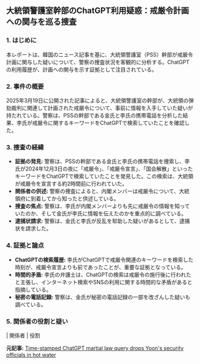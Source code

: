 ## 大統領警護室幹部のChatGPT利用疑惑：戒厳令計画への関与を巡る捜査

### 1. はじめに

本レポートは、韓国のニュース記事を基に、大統領警護室（PSS）幹部が戒厳令計画に関与した疑いについて、警察の捜査状況を客観的に分析する。ChatGPTの利用履歴が、計画への関与を示す証拠として注目されている。

### 2. 事件の概要

2025年3月19日に公開された記事によると、大統領警護室の幹部が、大統領の弾劾裁判に関連して計画された戒厳令について、事前に情報を入手していた疑いが持たれている。警察は、PSSの幹部である金氏と李氏の携帯電話を分析した結果、李氏が戒厳令に関するキーワードをChatGPTで検索していたことを確認した。

### 3. 捜査の経緯

* **証拠の発見:** 警察は、PSSの幹部である金氏と李氏の携帯電話を捜索し、李氏が2024年12月3日の夜に「戒厳令」、「戒厳令宣言」、「国会解散」といったキーワードをChatGPTで検索していたことを発見した。この検索は、大統領が戒厳令を宣言する約2時間前に行われていた。
* **関係者の供述:** 警察の捜査によると、内閣メンバーは戒厳令について、大統領府に到着してから知ったと供述している。
* **捜査の焦点:** 警察は、李氏が内閣メンバーよりも先に戒厳令の情報を知っていたのか、そして金氏が李氏に情報を伝えたのかを重点的に調べている。
* **逮捕状請求:** 警察は、金氏と李氏が反乱を幇助した疑いがあるとして、逮捕状を請求した。

### 4. 証拠と論点

* **ChatGPTの検索履歴:** 李氏がChatGPTで戒厳令関連のキーワードを検索した時刻が、戒厳令宣言よりも前であったことが、重要な証拠となっている。
* **時間的矛盾:** 李氏の弁護士は、ChatGPTの検索は戒厳令の施行後に行われたと主張し、インターネット検索やSNSの利用に関する時間的な矛盾があると指摘している。
* **秘密の電話記録:** 警察は、金氏が秘密の電話記録の一部を改ざんした疑いも調べている。

### 5. 関係者の役割と疑い

| 関係者 | 役割 

**元記事:** [Time-stamped ChatGPT martial law query drops Yoon's security officials in hot water](https://koreajoongangdaily.joins.com/news/2025-03-19/national/socialAffairs/Timestamped-ChatGPT-martial-law-query-drops-Yoons-security-officials-in-hot-water/2265607)